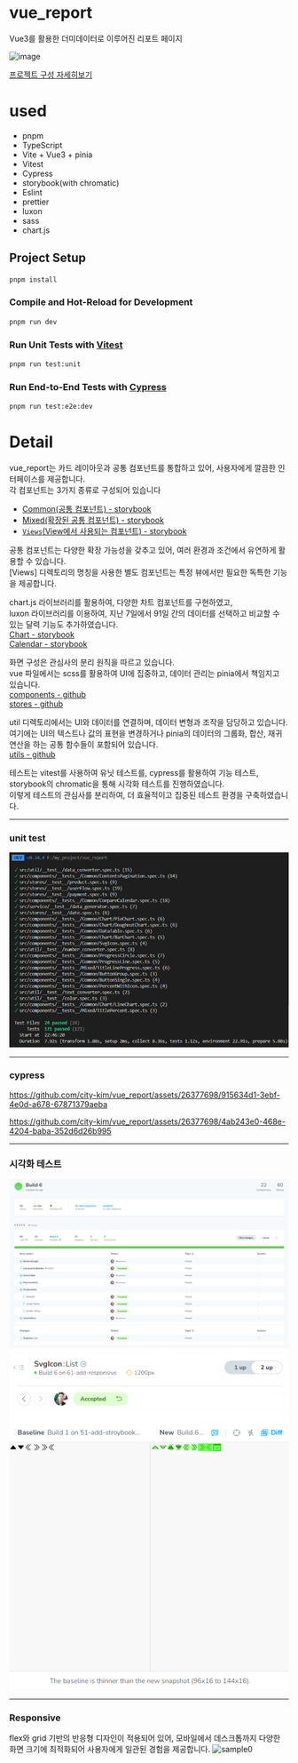 # vue_report
Vue3를 활용한 더미데이터로 이루어진 리포트 페이지

![image](https://github.com/city-kim/vue_report/assets/26377698/0bdee0ac-c1a5-4b93-b162-b4d7f1d5ba2f)

[프로젝트 구성 자세히보기](#detail)

# used
- pnpm
- TypeScript
- Vite + Vue3 + pinia
- Vitest
- Cypress
- storybook(with chromatic)
- Eslint
- prettier
- luxon
- sass
- chart.js

## Project Setup

```sh
pnpm install
```

### Compile and Hot-Reload for Development

```sh
pnpm run dev
```

### Run Unit Tests with [Vitest](https://vitest.dev/)

```sh
pnpm run test:unit
```

### Run End-to-End Tests with [Cypress](https://www.cypress.io/)

```sh
pnpm run test:e2e:dev
```

# Detail
vue_report는 카드 레이아웃과 공통 컴포넌트를 통합하고 있어, 사용자에게 깔끔한 인터페이스를 제공합니다.\
각 컴포넌트는 3가지 종류로 구성되어 있습니다
- [Common(공통 컴포넌트) - storybook](https://651c102a27756b1f8a3bf1ab-wosxerbzkv.chromatic.com/?path=/docs/stories-components-common-buttongroup--docs)
- [Mixed(확장된 공통 컴포넌트) - storybook](https://651c102a27756b1f8a3bf1ab-wosxerbzkv.chromatic.com/?path=/docs/stories-components-mixed-titlelineprogress--docs)
- [`Views`(View에서 사용되는 컴포넌트) - storybook](https://651c102a27756b1f8a3bf1ab-wosxerbzkv.chromatic.com/?path=/docs/stories-components-dashboard-cardcounter--docs)

공통 컴포넌트는 다양한 확장 가능성을 갖추고 있어, 여러 환경과 조건에서 유연하게 활용할 수 있습니다.\
[Views] 디렉토리의 명칭을 사용한 별도 컴포넌트는 특정 뷰에서만 필요한 독특한 기능을 제공합니다.

chart.js 라이브러리를 활용하여, 다양한 차트 컴포넌트를 구현하였고,\
luxon 라이브러리를 이용하여, 지난 7일에서 91일 간의 데이터를 선택하고 비교할 수 있는 달력 기능도 추가하였습니다.\
[Chart - storybook](https://651c102a27756b1f8a3bf1ab-wosxerbzkv.chromatic.com/?path=/docs/stories-components-common-chart-barchart--docs)\
[Calendar - storybook](https://651c102a27756b1f8a3bf1ab-wosxerbzkv.chromatic.com/?path=/docs/stories-components-common-comparecalendar--docs)

화면 구성은 관심사의 분리 원칙을 따르고 있습니다.\
vue 파일에서는 scss를 활용하여 UI에 집중하고, 데이터 관리는 pinia에서 책임지고 있습니다.\
[components - github](https://github.com/city-kim/vue_report/tree/main/src/components/Common)\
[stores - github](https://github.com/city-kim/vue_report/tree/main/src/stores)

util 디렉토리에서는 UI와 데이터를 연결하며, 데이터 변형과 조작을 담당하고 있습니다.\
여기에는 UI의 텍스트나 값의 표현을 변경하거나 pinia의 데이터의 그룹화, 합산, 재귀 연산을 하는 공통 함수들이 포함되어 있습니다.\
[utils - github](https://github.com/city-kim/vue_report/tree/main/src/util)

테스트는 vitest를 사용하여 유닛 테스트를, cypress를 활용하여 기능 테스트, storybook의 chromatic을 통해 시각화 테스트를 진행하였습니다.\
이렇게 테스트의 관심사를 분리하여, 더 효율적이고 집중된 테스트 환경을 구축하였습니다.

---

### unit test
![image](public/readme/unit_test.png)

---

### cypress

https://github.com/city-kim/vue_report/assets/26377698/915634d1-3ebf-4e0d-a678-67871379aeba

https://github.com/city-kim/vue_report/assets/26377698/4ab243e0-468e-4204-baba-352d6d26b995

---

### 시각화 테스트
![image](public/readme/chromatic.png)
![image](public/readme/chromatic_accepted.png)

---

### Responsive
flex와 grid 기반의 반응형 디자인이 적용되어 있어, 모바일에서 데스크톱까지 다양한 화면 크기에 최적화되어 사용자에게 일관된 경험을 제공합니다.
![sample0](https://github.com/city-kim/vue_report/assets/26377698/b5a61cca-e904-4df0-8434-46833a6eef0f)
